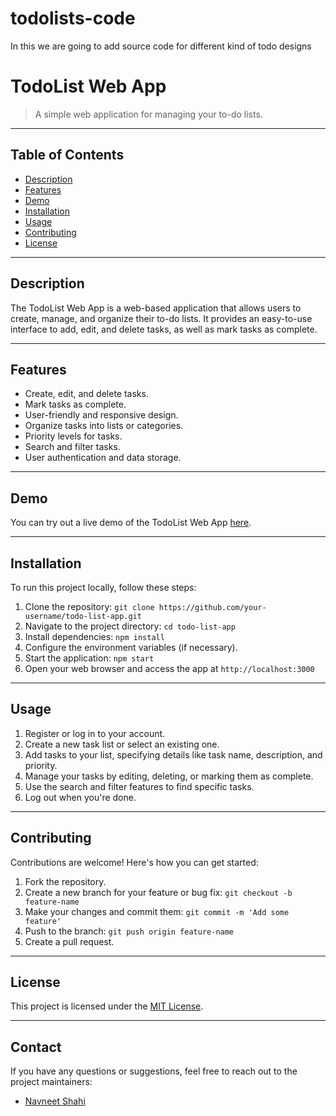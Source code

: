 # todolists-code
In this we are going to add source code for different kind of todo designs
# TodoList Web App

> A simple web application for managing your to-do lists.

---

## Table of Contents

- [Description](#description)
- [Features](#features)
- [Demo](#demo)
- [Installation](#installation)
- [Usage](#usage)
- [Contributing](#contributing)
- [License](#license)

---

## Description

The TodoList Web App is a web-based application that allows users to create, manage, and organize their to-do lists. It provides an easy-to-use interface to add, edit, and delete tasks, as well as mark tasks as complete.

---

## Features

- Create, edit, and delete tasks.
- Mark tasks as complete.
- User-friendly and responsive design.
- Organize tasks into lists or categories.
- Priority levels for tasks.
- Search and filter tasks.
- User authentication and data storage.

---

## Demo

You can try out a live demo of the TodoList Web App [here](https://github.com/navneetshahi14/todolists-code.git).


---

## Installation

To run this project locally, follow these steps:

1. Clone the repository: `git clone https://github.com/your-username/todo-list-app.git`
2. Navigate to the project directory: `cd todo-list-app`
3. Install dependencies: `npm install`
4. Configure the environment variables (if necessary).
5. Start the application: `npm start`
6. Open your web browser and access the app at `http://localhost:3000`

---

## Usage

1. Register or log in to your account.
2. Create a new task list or select an existing one.
3. Add tasks to your list, specifying details like task name, description, and priority.
4. Manage your tasks by editing, deleting, or marking them as complete.
5. Use the search and filter features to find specific tasks.
6. Log out when you're done.

---

## Contributing

Contributions are welcome! Here's how you can get started:

1. Fork the repository.
2. Create a new branch for your feature or bug fix: `git checkout -b feature-name`
3. Make your changes and commit them: `git commit -m 'Add some feature'`
4. Push to the branch: `git push origin feature-name`
5. Create a pull request.

---

## License

This project is licensed under the [MIT License](license-url).

---

## Contact

If you have any questions or suggestions, feel free to reach out to the project maintainers:

- [Navneet Shahi](mailto:navneet.shahi2004@gmial.com)
